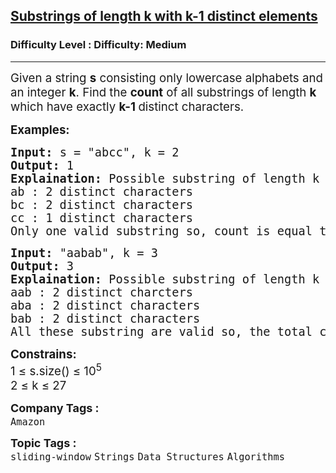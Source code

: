 <h2><a href="https://www.geeksforgeeks.org/problems/substrings-of-length-k-with-k-1-distinct-elements/1?_gl=1*7y2gsz*_up*MQ..*_gs*MQ..&gclid=Cj0KCQjwjo7DBhCrARIsACWauSndTekozWyAWiF-c2eaU6HOafwsOta9r3Pc-NdGO_GBRSLKmfzSB5YaAixeEALw_wcB&gbraid=0AAAAAC9yBkDDEBiCsFBtrs7dLYvof5DWe">Substrings of length k with k-1 distinct elements</a></h2><h3>Difficulty Level : Difficulty: Medium</h3><hr><div class="problems_problem_content__Xm_eO"><p><span style="font-size: 14pt;">Given a string <strong>s</strong> consisting only lowercase alphabets and an integer <strong>k</strong>. Find the <strong>count</strong> of all substrings of length <strong>k</strong> which have exactly <strong>k-1 </strong>distinct characters.</span></p>
<p><strong><span style="font-size: 14pt;">Examples:</span></strong></p>
<pre><span style="font-size: 14pt;"><strong>Input: </strong>s = "abcc", k = 2<br><strong>Output: </strong>1<br><strong>Explaination: </strong>Possible substring of length k = 2 are,<br>ab : 2 distinct characters<br>bc : 2 distinct characters<br>cc : 1 distinct characters<br>Only one valid substring so, count is equal to 1.</span></pre>
<pre><span style="font-size: 14pt;"><strong>Input: </strong>"aabab", k = 3<br><strong>Output:</strong> 3<br><strong>Explaination:</strong> Possible substring of length k = 3 are, <br>aab : 2 distinct charcters<br>aba : 2 distinct characters<br>bab : 2 distinct characters<br>All these substring are valid so, the total count is equal to 3.</span></pre>
<p><span style="font-size: 14pt;"><strong>Constrains:</strong><br>1 ≤ s.size() ≤ 10<sup>5<br></sup>2 ≤ k ≤ 27</span></p></div><p><span style=font-size:18px><strong>Company Tags : </strong><br><code>Amazon</code>&nbsp;<br><p><span style=font-size:18px><strong>Topic Tags : </strong><br><code>sliding-window</code>&nbsp;<code>Strings</code>&nbsp;<code>Data Structures</code>&nbsp;<code>Algorithms</code>&nbsp;